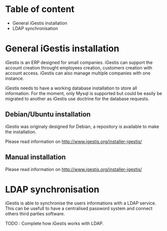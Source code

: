 
Table of content
================

* General iGestis installation
* LDAP synchronisation

General iGestis installation
============================

iGestis is an ERP designed for small companies. iGestis can support the account creation
throught employees creation, customers creation with account access. iGestis can also 
manage multiple companies with one instance.

iGestis needs to have a working database installation to store all information. For
the moment, only Mysql is supported but could be easily be migrated to another as
iGestis use doctrine for the database requests.

Debian/Ubuntu installation
--------------------------

iGestis was originaly designed for Debian, a repository is available to make the
installation.

Please read information on http://www.igestis.org/installer-igestis/

Manual installation
-------------------

Please read information on http://www.igestis.org/installer-igestis/

LDAP synchronisation
====================

iGestis is able to synchronise the users informations with a LDAP service.
This can be usefull to have a centralised password system and connect others
third parties software.

TODO : Complete how iGestis works with LDAP.
